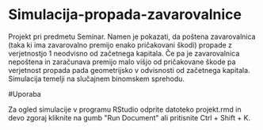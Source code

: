 # Simulacija-propada-zavarovalnice
Projekt pri predmetu Seminar. Namen je pokazati, da poštena zavarovalnica (taka ki ima zavarovalno premijo enako pričakovani škodi) propade z verjetnostjo 1 neodvisno od začetnega kapitala. Če pa je zavarovalnica nepoštena in zaračunava premijo malo višjo od pričakovane škode pa verjetnost propada pada geometrijsko v odvisnosti od začetnega kapitala. Simulacija temelji na slučajnem binomskem sprehodu.

#Uporaba

Za ogled simulacije v programu RStudio odprite datoteko projekt.rmd in devo zgoraj kliknite na gumb "Run Document" ali pritisnite Ctrl + Shift + K.
